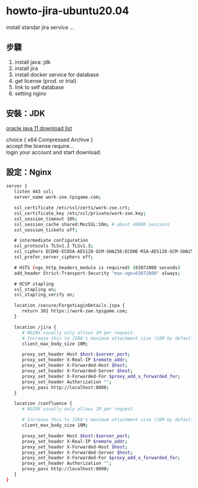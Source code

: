 # howto-jira-ubuntu20.04
install standar jira service ...

## 步驟
1. install java: jdk
2. install jira
3. install docker service for database
4. get license (prod. or trial)
5. link to self database
6. setting nginx

## 安裝：JDK
<a href="https://www.oracle.com/java/technologies/downloads/#java11" target="_blank" rel="noopener">oracle java 11 download list</a>

choice { x64 Compressed Archive } <br />
accept the license require... <br />
login your account and start download. <br />


## 設定：Nginx
```bash
server {
   listen 443 ssl;
   server_name work-zoe.tpigame.com;

   ssl_certificate /etc/ssl/certs/work-zoe.crt;
   ssl_certificate_key /etc/ssl/private/work-zoe.key;
   ssl_session_timeout 10h;
   ssl_session_cache shared:MozSSL:10m; # about 40000 sessions
   ssl_session_tickets off;

   # intermediate configuration
   ssl_protocols TLSv1.2 TLSv1.3;
   ssl_ciphers ECDHE-ECDSA-AES128-GCM-SHA256:ECDHE-RSA-AES128-GCM-SHA256:ECDHE-ECDSA-AES256-GCM-SHA384:ECDHE-RSA-AES256-GCM-SHA384:ECDHE-ECDSA-CHACHA20-POLY1305:ECDHE-RSA-CHACHA20-POLY1305:DHE-RSA-AES128-GCM-SHA256:DHE-RSA-AES256-GCM-SHA384;
   ssl_prefer_server_ciphers off;

   # HSTS (ngx_http_headers_module is required) (63072000 seconds)
   add_header Strict-Transport-Security "max-age=63072000" always;

   # OCSP stapling
   ssl_stapling on;
   ssl_stapling_verify on;

   location /secure/ForgotLoginDetails.jspa {
      return 301 https://work-zoe.tpigame.com;
   }

   location /jira {
      # NGINX usually only allows 1M per request.
      # Increase this to JIRA's maximum attachment size (10M by default)
      client_max_body_size 10M;

      proxy_set_header Host $host:$server_port;
      proxy_set_header X-Real-IP $remote_addr;
      proxy_set_header X-Forwarded-Host $host;
      proxy_set_header X-Forwarded-Server $host;
      proxy_set_header X-Forwarded-For $proxy_add_x_forwarded_for;
      proxy_set_header Authorization "";
      proxy_pass http://localhost:8080;
   }

   location /confluence {
      # NGINX usually only allows 1M per request.

      # Increase this to JIRA's maximum attachment size (10M by default)
      client_max_body_size 10M;

      proxy_set_header Host $host:$server_port;
      proxy_set_header X-Real-IP $remote_addr;
      proxy_set_header X-Forwarded-Host $host;
      proxy_set_header X-Forwarded-Server $host;
      proxy_set_header X-Forwarded-For $proxy_add_x_forwarded_for;
      proxy_set_header Authorization "";
      proxy_pass http://localhost:8090;
   }
}
```

